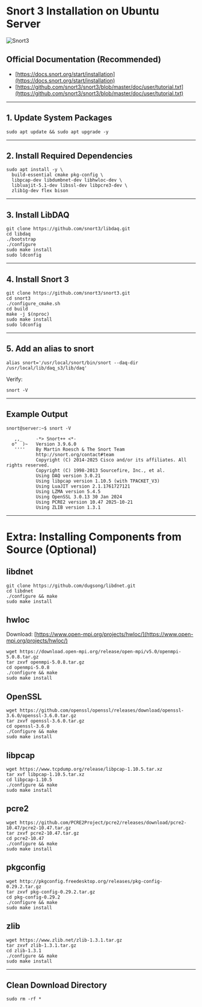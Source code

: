 # Snort 3 Installation on Ubuntu Server

![Snort3](https://www.snort.org/assets/Snort_fulllogo.png)

## Official Documentation (Recommended)

* [https://docs.snort.org/start/installation](https://docs.snort.org/start/installation)
* [https://github.com/snort3/snort3/blob/master/doc/user/tutorial.txt](https://github.com/snort3/snort3/blob/master/doc/user/tutorial.txt)

---

## 1. Update System Packages

```
sudo apt update && sudo apt upgrade -y
```

---

## 2. Install Required Dependencies

```
sudo apt install -y \
  build-essential cmake pkg-config \
  libpcap-dev libdumbnet-dev libhwloc-dev \
  libluajit-5.1-dev libssl-dev libpcre3-dev \
  zlib1g-dev flex bison
```

---

## 3. Install LibDAQ

```
git clone https://github.com/snort3/libdaq.git
cd libdaq
./bootstrap
./configure
sudo make install
sudo ldconfig
```

---

## 4. Install Snort 3

```
git clone https://github.com/snort3/snort3.git
cd snort3
./configure_cmake.sh
cd build
make -j $(nproc)
sudo make install
sudo ldconfig
```

---

## 5. Add an alias to snort

```
alias snort='/usr/local/snort/bin/snort --daq-dir /usr/local/lib/daq_s3/lib/daq'
```

Verify:

```
snort -V
```

---

## Example Output

```
snort@server:~$ snort -V

   ,,_     -*> Snort++ <*-
  o"  )~   Version 3.9.6.0
   ''''    By Martin Roesch & The Snort Team
           http://snort.org/contact#team
           Copyright (C) 2014-2025 Cisco and/or its affiliates. All rights reserved.
           Copyright (C) 1998-2013 Sourcefire, Inc., et al.
           Using DAQ version 3.0.21
           Using libpcap version 1.10.5 (with TPACKET_V3)
           Using LuaJIT version 2.1.1761727121
           Using LZMA version 5.4.5
           Using OpenSSL 3.0.13 30 Jan 2024
           Using PCRE2 version 10.47 2025-10-21
           Using ZLIB version 1.3.1
```

---

# Extra: Installing Components from Source (Optional)

## libdnet

```
git clone https://github.com/dugsong/libdnet.git
cd libdnet
./configure && make
sudo make install
```

## hwloc

Download: [https://www.open-mpi.org/projects/hwloc/](https://www.open-mpi.org/projects/hwloc/)

```
wget https://download.open-mpi.org/release/open-mpi/v5.0/openmpi-5.0.8.tar.gz
tar zxvf openmpi-5.0.8.tar.gz
cd openmpi-5.0.8
./configure && make
sudo make install
```

## OpenSSL

```
wget https://github.com/openssl/openssl/releases/download/openssl-3.6.0/openssl-3.6.0.tar.gz
tar zxvf openssl-3.6.0.tar.gz
cd openssl-3.6.0
./Configure && make
sudo make install
```

## libpcap

```
wget https://www.tcpdump.org/release/libpcap-1.10.5.tar.xz
tar xvf libpcap-1.10.5.tar.xz
cd libpcap-1.10.5
./configure && make
sudo make install
```

## pcre2

```
wget https://github.com/PCRE2Project/pcre2/releases/download/pcre2-10.47/pcre2-10.47.tar.gz
tar zxvf pcre2-10.47.tar.gz
cd pcre2-10.47
./configure && make
sudo make install
```

## pkgconfig

```
wget http://pkgconfig.freedesktop.org/releases/pkg-config-0.29.2.tar.gz
tar zxvf pkg-config-0.29.2.tar.gz
cd pkg-config-0.29.2
./configure && make
sudo make install
```

## zlib

```
wget https://www.zlib.net/zlib-1.3.1.tar.gz
tar zxvf zlib-1.3.1.tar.gz
cd zlib-1.3.1
./configure && make
sudo make install
```

---

## Clean Download Directory

```
sudo rm -rf *
```
